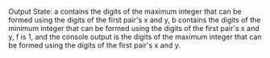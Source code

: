 Output State: a contains the digits of the maximum integer that can be formed using the digits of the first pair's x and y, b contains the digits of the minimum integer that can be formed using the digits of the first pair's x and y, f is 1, and the console output is the digits of the maximum integer that can be formed using the digits of the first pair's x and y.